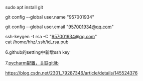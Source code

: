 sudo apt install git   
  
git config --global user.name "957001934"    

git config --global user.email "957001934@qq.com"

ssh-keygen -t rsa -C "957001934@qq.com"    
cat /home/hhz/.ssh/id_rsa.pub    

6.github的setting中新增ssh key

7.[pycharm配置，关联gitlib](https://www.cnblogs.com/gl1573/p/11269413.html)

https://blog.csdn.net/2301_79287346/article/details/145524376
